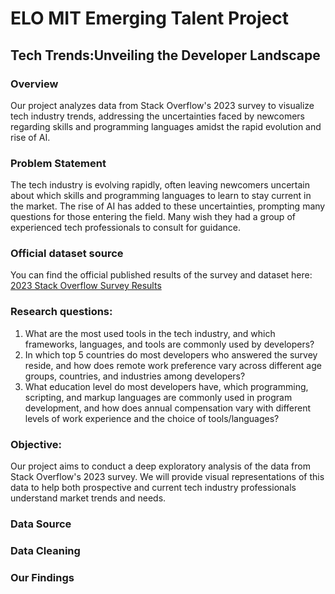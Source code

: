 # ELO MIT Emerging Talent Project
## Tech Trends:Unveiling the Developer Landscape
### Overview

Our project analyzes data from Stack Overflow's 2023 survey to visualize tech industry trends, addressing the uncertainties faced by newcomers regarding skills and programming languages amidst the rapid evolution and rise of AI.


### Problem Statement
The tech industry is evolving rapidly, often leaving newcomers uncertain about which skills and programming languages to learn to stay current in the market. The rise of AI has added to these uncertainties, prompting many questions for those entering the field. Many wish they had a group of experienced tech professionals to consult for guidance.

### Official dataset source
You can find the official published results of the survey and dataset here: [2023 Stack Overflow Survey Results](https://survey.stackoverflow.co/) 



### Research questions:

1. What are the most used tools in the tech industry, and which frameworks, languages, and tools are commonly used by developers?
2. In which top 5 countries do most developers who answered the survey reside, and how does remote work preference vary across different age groups, countries, and industries among developers?
3. What education level do most developers have, which programming, scripting, and markup languages are commonly used in program development, and how does annual compensation vary with different levels of work experience and the choice of tools/languages?

### Objective:

Our project aims to conduct a deep exploratory analysis of the data from Stack Overflow's 2023 survey. We will provide visual representations of this data to help both prospective and current tech industry professionals understand market trends and needs.

### Data Source


### Data Cleaning


### Our Findings






